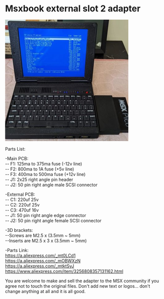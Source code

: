 # Msxbook external slot 2 adapter

![](Pictures/external_slot.jpg)

Parts List:

-Main PCB:\
-- F1: 125ma to 375ma fuse (-12v line)\
-- F2: 800ma to 1A fuse (+5v line)\
-- F3: 400ma to 500ma fuse (+12v line)\
-- J1: 2x25 right angle pin header\
-- J2: 50 pin right angle male SCSI connector

-External PCB:\
-- C1: 220uf 25v\
-- C2: 220uf 25v\
-- C3: 470uf 16v\
-- J1: 50 pin right angle edge connector\
-- J2: 50 pin right angle female SCSI connector

-3D brackets:\
--Screws are M2.5 x (3.5mm ~ 5mm)\
--Inserts are M2.5 x 3 x (3.5mm ~ 5mm)

-Parts Link:\
https://a.aliexpress.com/_mt0LCd1 \
https://a.aliexpress.com/_mOBWXzN \
https://a.aliexpress.com/_mtktSyJ \
https://www.aliexpress.com/item/3256808357131162.html 



You are welcome to make and sell the adapter to the MSX community if you agree not to touch the original files. 
Don't add new text or logos... don't change anything at all and it is all good.
